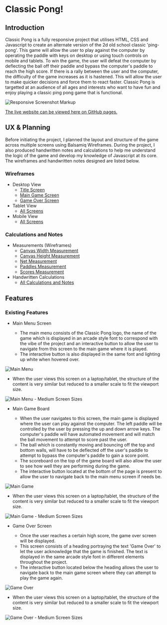 # Classic Pong!
## Introduction
Classic Pong is a fully responsive project that utilises HTML, CSS and Javascript to create an alternate version of the 2d old school classic 'ping-pong'. This game will allow the user to play against the computer by operating the paddle with keys on desktop or using touch controls on mobile and tablets. To win the game, the user will defeat the computer by deflecting the ball off their paddle and bypass the computer's paddle to reach the high score. If there is a rally between the user and the computer, the difficulty of the game increases as it is hastened. This will allow the user to make quicker decisions and force them to react faster. Classic Pong is targetted at an audience of all ages and interests who want to have fun and enjoy playing a classic ping pong game that is functional. 

![Responsive Screenshot Markup](/documentation/screenshots/responsive-screenshot.png)

[The live website can be viewed here on GitHub pages.](https://legenduzair.github.io/classic-pong/)

## UX & Planning

Before initiating the project, I planned the layout and structure of the game across multiple screens using Balsamiq Wireframes. During the project, I also produced handwritten notes and calculations to help me understand the logic of the game and develop my knowledge of Javascript at its core. The wireframes and handwritten notes designed are listed below.

### Wireframes
- Desktop View
  - [Title Screen](https://github.com/legenduzair/classic-pong/blob/main/documentation/screenshots/home-page-ss.png)
  - [Main Game Screen](https://github.com/legenduzair/classic-pong/blob/main/documentation/screenshots/canvas-page-ss.png)
  - [Game Over Screen](https://github.com/legenduzair/classic-pong/blob/main/documentation/screenshots/gameover-page-ss.png)
- Tablet View
  - [All Screens](https://github.com/legenduzair/classic-pong/blob/main/documentation/screenshots/tablet-view-allpages.png)
- Mobile View
  - [All Screens](https://github.com/legenduzair/classic-pong/blob/main/documentation/screenshots/mobile-view-allpages.png)

### Calculations and Notes
- Measurements (Wireframes)
  - [Canvas Width Measurement](https://github.com/legenduzair/classic-pong/blob/main/documentation/screenshots/canvas-width-measure.png)
  - [Canvas Height Measurement](https://github.com/legenduzair/classic-pong/blob/main/documentation/screenshots/canvas-height-measure.png)
  - [Net Measurement](https://github.com/legenduzair/classic-pong/blob/main/documentation/screenshots/net-measure.png)
  - [Paddles Measurement](https://github.com/legenduzair/classic-pong/blob/main/documentation/screenshots/paddle-measure.png)
  - [Scores Measurement](https://github.com/legenduzair/classic-pong/blob/main/documentation/screenshots/scores-measure.png)
- Handwritten Calculations
  - [All Calculations and Notes](https://github.com/legenduzair/classic-pong/blob/main/documentation/calculations/calculations-scan-pong.pdf)

## Features 

### Existing Features
- Main Menu Screen

  - The main menu consists of the Classic Pong logo, the name of the game which is displayed in an arcade style font to correspond with the vibe of the project and an interactive button to allow the user to navigate from this screen to the main game where it is played. 
  - The interactive button is also displayed in the same font and lighting up white when hovered over. 

![Main Menu](/documentation/screenshots/main-menu-ss.png)

  - When the user views this screen on a laptop/tablet, the structure of the content is very similar but reduced to a smaller scale to fit the viewport size.

![Main Menu - Medium Screen Sizes](/documentation/screenshots/medium-screens-mainmenu.png)

- Main Game Board

  - When the user navigates to this screen, the main game is displayed where the user can play against the computer. The left paddle will be controlled by the user by pressing the up and down arrow keys. The computer's paddle will have automated movement and will match the ball movement to attempt to score past the user.
  - The ball which is constantly moving and bouncing off the top and bottom walls, will have to be deflected off the user's paddle to attempt to bypass the computer's paddle to gain a score point.
  - The scoreboard on the top of the game board will also allow the user to see how well they are performing during the game. 
  - The interactive button located at the bottom of the page is present to allow the user to navigate back to the main menu screen if needs be. 

![Main Game](/documentation/screenshots/main-game-ss.png)

  - When the user views this screen on a laptop/tablet, the structure of the content is very similar but reduced to a smaller scale to fit the viewport size.

![Main Game - Medium Screen Sizes](/documentation/screenshots/medium-screens-maingame.png)

- Game Over Screen

  - Once the user reaches a certain high score, the game over screen will be displayed.
  - This screen consists of a heading portraying the text 'Game Over' to let the user acknowledge that the game is finished. The text is displayed in the same arcade style font in different elements throughout the project.
  - The interactive button located below the heading allows the user to navigate back to the main game screen where they can attempt to play the game again. 

![Game Over](/documentation/screenshots/game-over-ss.png)

  - When the user views this screen on a laptop/tablet, the structure of the content is very similar but reduced to a smaller scale to fit the viewport size.

![Game Over - Medium Screen Sizes](/documentation/screenshots/medium-screens-gameover.png)